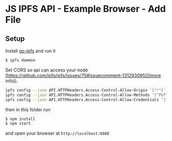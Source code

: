# JS IPFS API - Example Browser - Add File

## Setup

Install [go-ipfs](https://ipfs.io/docs/install/) and run it

```bash
$ ipfs daemon
```

Set CORS so api can access your node [https://github.com/ipfs/ipfs/issues/75#issuecomment-131293095]((more info)).
```bash
ipfs config --json API.HTTPHeaders.Access-Control-Allow-Origin '["*"]'
ipfs config --json API.HTTPHeaders.Access-Control-Allow-Methods '["PUT", "GET", "POST"]'
ipfs config --json API.HTTPHeaders.Access-Control-Allow-Credentials '["true"]'
```

then in this folder run

```bash
$ npm install
$ npm start
```

and open your browser at `http://localhost:8888`
